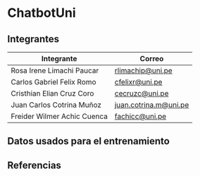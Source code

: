 # ChatbotUni

## Integrantes

Integrante | Correo
------------ | -------------
Rosa Irene Limachi Paucar | <rlimachip@uni.pe>
Carlos Gabriel Felix Romo | <cfelixr@uni.pe>
Cristhian Elian Cruz Coro | <cecruzc@uni.pe>
Juan Carlos Cotrina Muñoz | <juan.cotrina.m@uni.pe>
Freider Wilmer Achic Cuenca | <fachicc@uni.pe>

## Datos usados para el entrenamiento

## Referencias 
